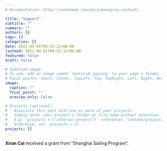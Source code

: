 ```yaml
---
# Documentation: https://wowchemy.com/docs/managing-content/

title: "Support"
subtitle: ""
summary: ""
authors: []
tags: []
categories: []
date: 2021-04-01T09:52:12+08:00
lastmod: 2021-04-01T09:52:12+08:00
featured: false
draft: false

# Featured image
# To use, add an image named `featured.jpg/png` to your page's folder.
# Focal points: Smart, Center, TopLeft, Top, TopRight, Left, Right, BottomLeft, Bottom, BottomRight.
image:
  caption: ""
  focal_point: ""
  preview_only: false

# Projects (optional).
#   Associate this post with one or more of your projects.
#   Simply enter your project's folder or file name without extension.
#   E.g. `projects = ["internal-project"]` references `content/project/deep-learning/index.md`.
#   Otherwise, set `projects = []`.
projects: []
---
```

**Xiran Cai** received a grant from “Shanghai Sailing Program”. 